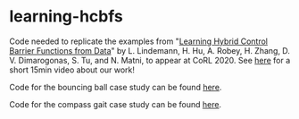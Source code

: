 # learning-hcbfs
Code needed to replicate the examples from "[Learning Hybrid Control Barrier Functions from Data](https://github.com/unstable-zeros/learning-hcbfs/blob/main/Learning%20Hybrid%20Control%20Barrier%20Functions%20from%20Data.pdf)" by L. Lindemann, H. Hu, A. Robey, H. Zhang, D. V. Dimarogonas, S. Tu, and N. Matni, to appear at CoRL 2020.  See [here](https://github.com/unstable-zeros/learning-hcbfs/blob/main/CoRL_15min.mp4) for a short 15min video about our work!

Code for the bouncing ball case study can be found [here](https://github.com/unstable-zeros/learning-hcbfs/tree/main/bouncing_ball_for_share).

Code for the compass gait case study can be found [here](https://github.com/unstable-zeros/learning-hcbfs/tree/main/compass-gait).
